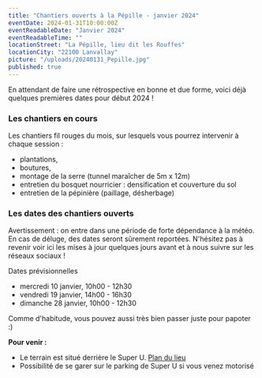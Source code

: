 ```yaml
---
title: "Chantiers ouverts à la Pépille - janvier 2024"
eventDate: 2024-01-31T10:00:00Z
eventReadableDate: "Janvier 2024"
eventReadableTime: ""
locationStreet: "La Pépille, lieu dit les Rouffes"
locationCity: "22100 Lanvallay"
picture: "/uploads/20240131_Pepille.jpg"
published: true
---
```


En attendant de faire une rétrospective en bonne et due forme, voici déjà quelques premières dates pour début 2024 !

<!--more-->

### Les chantiers en cours

Les chantiers fil rouges du mois, sur lesquels vous pourrez intervenir à chaque session :

- plantations,
- boutures,
- montage de la serre (tunnel maraîcher de 5m x 12m)
- entretien du bosquet nourricier : densification et couverture du sol
- entretien de la pépinière (paillage, désherbage)

### Les dates des chantiers ouverts

Avertissement : on entre dans une période de forte dépendance à la météo. En cas de déluge, des dates seront sûrement reportées. N'hésitez pas à revenir voir ici les mises à jour quelques jours avant et à nous suivre sur les réseaux sociaux !

Dates prévisionnelles

- mercredi 10 janvier, 10h00 - 12h30
- vendredi 19 janvier, 14h00 - 16h30
- dimanche 28 janvier, 10h00 - 12h30

Comme d'habitude, vous pouvez aussi très bien passer juste pour papoter :)

**Pour venir :**

- Le terrain est situé derrière le Super U. [Plan du lieu](https://www.openstreetmap.org/#map=17/48.44885/-2.01522&layers=N)
- Possibilité de se garer sur le parking de Super U si vous venez motorisé
